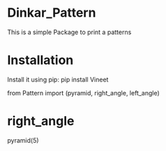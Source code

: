 # Dinkar_Pattern
This is a simple Package to print a patterns

# Installation
Install it using pip:
pip install Vineet

from Pattern import (pyramid, right_angle, left_angle)

# right_angle
pyramid(5)

